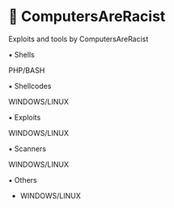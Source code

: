 # :ghost: ComputersAreRacist
Exploits and tools by ComputersAreRacist

:black_small_square: Shells

PHP/BASH

:black_small_square: Shellcodes

WINDOWS/LINUX

:black_small_square: Exploits

WINDOWS/LINUX

:black_small_square: Scanners

WINDOWS/LINUX

:black_small_square: Others

- WINDOWS/LINUX
